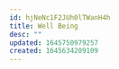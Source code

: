 ```yaml
---
id: hjNeNc1F2JUh0lTWanH4h
title: Well Being
desc: ""
updated: 1645750979257
created: 1645634209109
---
```

